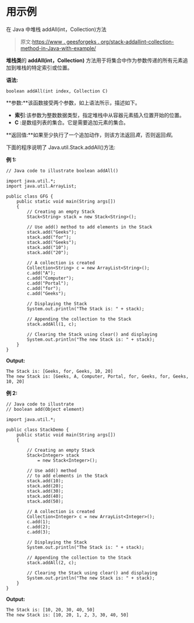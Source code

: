 # 用示例

在 Java 中堆栈 addAll(int，Collection)方法

> 原文:[https://www . geesforgeks . org/stack-addallint-collection-method-in-Java-with-example/](https://www.geeksforgeeks.org/stack-addallint-collection-method-in-java-with-example/)

**堆栈类**的 **addAll(int，Collection)** 方法用于将集合中作为参数传递的所有元素追加到堆栈的特定索引或位置。

**语法:**

```
boolean addAll(int index, Collection C)
```

**参数:**该函数接受两个参数，如上语法所示，描述如下。

*   **索引**:该参数为整数数据类型，指定堆栈中从容器元素插入位置开始的位置。
*   **C** :是数组列表的集合。它是需要追加元素的集合。

**返回值:**如果至少执行了一个追加动作，则该方法返回*真*，否则返回*假*。

下面的程序说明了 Java.util.Stack.addAll()方法:

**例 1:**

```
// Java code to illustrate boolean addAll()

import java.util.*;
import java.util.ArrayList;

public class GFG {
    public static void main(String args[])
    {
        // Creating an empty Stack
        Stack<String> stack = new Stack<String>();

        // Use add() method to add elements in the Stack
        stack.add("Geeks");
        stack.add("for");
        stack.add("Geeks");
        stack.add("10");
        stack.add("20");

        // A collection is created
        Collection<String> c = new ArrayList<String>();
        c.add("A");
        c.add("Computer");
        c.add("Portal");
        c.add("for");
        c.add("Geeks");

        // Displaying the Stack
        System.out.println("The Stack is: " + stack);

        // Appending the collection to the Stack
        stack.addAll(1, c);

        // Clearing the Stack using clear() and displaying
        System.out.println("The new Stack is: " + stack);
    }
}
```

**Output:**

```
The Stack is: [Geeks, for, Geeks, 10, 20]
The new Stack is: [Geeks, A, Computer, Portal, for, Geeks, for, Geeks, 10, 20]

```

**例 2:**

```
// Java code to illustrate
// boolean add(Object element)

import java.util.*;

public class StackDemo {
    public static void main(String args[])
    {

        // Creating an empty Stack
        Stack<Integer> stack
            = new Stack<Integer>();

        // Use add() method
        // to add elements in the Stack
        stack.add(10);
        stack.add(20);
        stack.add(30);
        stack.add(40);
        stack.add(50);

        // A collection is created
        Collection<Integer> c = new ArrayList<Integer>();
        c.add(1);
        c.add(2);
        c.add(3);

        // Displaying the Stack
        System.out.println("The Stack is: " + stack);

        // Appending the collection to the Stack
        stack.addAll(2, c);

        // Clearing the Stack using clear() and displaying
        System.out.println("The new Stack is: " + stack);
    }
}
```

**Output:**

```
The Stack is: [10, 20, 30, 40, 50]
The new Stack is: [10, 20, 1, 2, 3, 30, 40, 50]

```